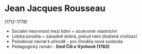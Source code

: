 # Jean Jacques Rousseau
*(1712-1778)*

- Sociální neorvnost mezi lidmi = soukromé vlastnictví
- Lidská povaha = zásadně dobrá, pokud není zkažená civilizací
- Požadoval návrat k přírodě - pro člověka nová svoboda
- Pedagogický román - **Emil Čili o Výchově (1762)**